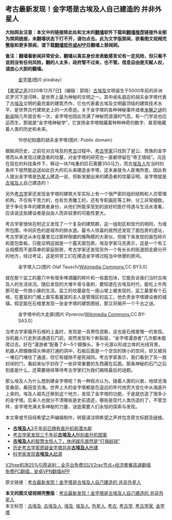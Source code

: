  <h2>考古最新发现！金字塔是古埃及人自己建造的 并非外星人</h2> <p class="notice"><b>大陆网友注意：本文中的链接除此处和文末的<a href="https://github.com/bannedbook/fanqiang" >翻墙</a>软件下载和<a href="https://github.com/killgcd/justmysocks/blob/master/README.md">翻墙推荐</a>链接外全部为禁网链接，未翻墙状态下打不开，请勿点击。此为文字版禁闻，欲看图文视频完整版和更多禁闻，请下载<a href="https://github.com/bannedbook/fanqiang">翻墙软件或APP</a>后翻墙上禁闻网。</p><p>备注：翻墙看新闻非常安全，翻墙以真实身份发表敏感言论有一定风险，但只看不说则没有任何风险，翻的人太多，政府管不过来，也不管。信息自由是天赋人权，请放心大胆的翻墙。</b></p>  <div class="entry"> <figure><figcaption><a href="https://www.bannedbook.org/bnews/tag/%e9%87%91%e5%ad%97%e5%a1%94/" class="st_tag internal_tag" rel="tag" title="标签 金字塔 下的日志">金字塔</a>(图片:pixabay）</figcaption></figure> <p>【<span class='wp_keywordlink_affiliate'><a href="https://www.soundofhope.org" title="希望之声" target="_blank">希望之声</a></span>2020年12月7日】（编辑：郭晓）<a href="https://www.bannedbook.org/bnews/tag/%e5%8f%a4%e5%9f%83%e5%8f%8a/" class="st_tag internal_tag" rel="tag" title="标签 古埃及 下的日志">古埃及</a>文明诞生于5000年前的非洲尼罗河下游河畔，是世界上最为神秘的文明之一。其中闻名遐迩的胡夫金字塔代表了古<a href="https://www.bannedbook.org/bnews/tag/%e5%9f%83%e5%8f%8a/" class="st_tag internal_tag" rel="tag" title="标签 埃及 下的日志">埃及</a>文明的最完美的建筑杰作，它也代表着古埃及文明最顶级的建筑技术水平，是世界古代建筑史上的一大奇迹。关于金字塔的各种神秘事件或者<span class='wp_keywordlink_affiliate'><a href="https://www.bannedbook.org/bnews/aomi/earth/" title="未解之谜" target="_blank">未解之谜</a></span>的<span class='wp_keywordlink_affiliate'><a href="https://www.bannedbook.org/" title="新闻">新闻</a></span>隔几年就会有一次，金字塔也因此充满了神秘而浪漫的气息。有一门学说也应运而生，那就是“金字塔神秘学”，它宣扬金字塔暗藏着种种神奇的数字、甚至暗藏着人类的历史和未来。</p> <figure><figcaption>19世纪拍摄的胡夫金字塔(图片: Public domain）</figcaption></figure> <p>据脑洞历史，之前在对古埃及的<a href="https://www.bannedbook.org/bnews/tag/%e8%80%83%e5%8f%a4/" class="st_tag internal_tag" rel="tag" title="标签 考古 下的日志">考古</a>过程中，<a href="https://www.bannedbook.org/bnews/tag/%e8%80%83%e5%8f%a4%e5%ad%a6%e5%ae%b6/" class="st_tag internal_tag" rel="tag" title="标签 考古学家 下的日志">考古学家</a>只找到了皇公、贵族的金字塔而从未发现过建造者的坟墓，对金字塔的研究也一直都停留在“帝王情结”。况且在现在的科技条件下，移动一块7吨重的巨石需要350马力，而古<a href="https://www.bannedbook.org/bnews/tag/%e5%9f%83%e5%8f%8a%e4%ba%ba/" class="st_tag internal_tag" rel="tag" title="标签 埃及人 下的日志">埃及人</a>在当时的条件下居然能运送如此巨大的石头来建造金字塔，这本身就令人匪夷所思。因此有人提出金字塔是<a href="https://www.bannedbook.org/bnews/tag/%e5%a4%96%e6%98%9f%e4%ba%ba/" class="st_tag internal_tag" rel="tag" title="标签 外星人 下的日志">外星人</a>建造一说，但新发掘出来的建造者的坟墓证明，金字塔就是<a href="https://www.bannedbook.org/bnews/tag/%e5%8f%a4%e5%9f%83%e5%8f%8a%e4%ba%ba/" class="st_tag internal_tag" rel="tag" title="标签 古埃及人 下的日志">古埃及人</a>自己建造的！</p>  <p>另外<a href="https://www.bannedbook.org/bnews/tag/%E8%80%83%E5%8F%A4%E5%AD%A6/" class="st_tag internal_tag" rel="tag" title="标签 考古学 下的日志">考古学</a>家还发现金字塔的建筑大军实际上有一个很严密的组织结构和人员管理机构，不仅有干苦力的，也有负责雕工的，还有专职画匠等工种，分工非常细致。至于争论多年的建筑者身份，从他们所能享受到的良好的医疗待遇与生活水准看，应该说这些建设者是自由人而非奴隶的可能性更大。</p> <p>考古学家很快在附近又发现了一个复杂的建筑群，这一组街区和现代的相同，为墙所包围，中间灰色的是城市的排水道。最令人惊喜的居然还发现了面包房的遗址，考古学家还从未在墓里见过那样倒置的像陶模的大家伙，但接下来发现的面包碎片和面包垫板，只能证明这就是一个露天面包房。埃及学家马克表示，这是一个有工业规模而不是简单的家庭厨房。考古学家还发现另外一个有长长的街道把走廊分开的地方，经过考证，这是供劳工们在建造金字塔过程当中休憩的房间。</p>  <figure><figcaption>金字塔入口(图片:Olaf Tausch/<a target="_blank" href="https://zh.wikipedia.org/wiki/%E8%83%A1%E5%A4%AB%E9%87%91%E5%AD%97%E5%A1%94#/media/File:Pyramid_of_Khufu_-_Entrance.jpg">Wikimedia Commons</a>,CC BY3.0）</figcaption></figure> <p>就在那个监工的墓穴中有很多啤酒罐的碎片和一些面包块，它能告诉我们当时古埃及人的生活状况。随后发现的大堆牛骨与鱼刺，要知道在古埃及时代，能吃上牛肉那可是一件很小康的生活。监工的坟墓是在一座山坡上被发现的，监工墓里有个石棺，在墓室的门楣上面写着墓室的主人是管理区的监工，他负责金字塔建设者的城镇。假定能在石棺里发现一张金字塔的建筑图纸，那又将揭开一个千古之谜。</p> <figure><figcaption>金字塔中的大走廊(图片:Pprevos/<a target="_blank" href="https://zh.wikipedia.org/wiki/%E8%83%A1%E5%A4%AB%E9%87%91%E5%AD%97%E5%A1%94#/media/File:Cheops_grote_galerij.jpg">Wikimedia Commons</a>,CC BY-SA3.0）</figcaption></figure> <p>当考古学家撬开石棺的上盖时，发现是一具男性遗骸，这也是石棺里惟一的发现。当机器人行走到该通道石门前，突然发现有个断裂层，“金字塔漫游者”几次都未能爬过去。好在“漫游者”配备了4～5个摄像头，多个光源以形成立体的光线背景，机器人把摄像探头伸进打通的洞中，石板后面是一个空空的狭小的空间，却又被另一堵石门堵住了通道，但它有缝隙不是死胡同。考古学家表示，我们看到了另一扇封闭的门，看起来似乎封存了一些非常重要的东西藏在后面。那条神秘的石门之后到底是什么，还需要继续等待考古学家们为我们揭晓最后的谜题。</p>  <p>那么埃及人为什么想到建金字塔呢？有一种观点认为，随着人类的兴衰，地球沧海变桑田，桑田变沧海。世界上大的金字塔都是在遥远的年代地壳大变化中从海底升上来的。埃及人祖先迁移到这个地方，发现了金字塔的功能，于是就仿造了很多小的金字塔。后来人也就分不清哪些是史前遗迹，哪些是现代人类仿造的了。不管怎样，金字塔充满太多神秘的力量，谜底需要人们永恒的探索与发现。</p> <p>本文章或节目经希望之声编辑制作，转载请注明希望之声并包含原文标题及链接。</p>  <ul class='op-related-articles' title='相关阅读'> <li><a href='https://www.bannedbook.org/bnews/lifebaike/20191114/1222763.html' target='_blank'><b>古埃及人</b>3千年前已拥有直升机和潜水艇</a></li> <li><a href='https://www.bannedbook.org/bnews/lifebaike/20180630/964914.html' target='_blank'>考古学家发现三千年前<b>古埃及人</b>所刻直升机图案</a></li> <li><a href='https://www.bannedbook.org/bnews/funmedia/20171205/865538.html' target='_blank'><b>古埃及人</b>的智慧太惊人了，休闲娱乐居然是“打保龄球”</a></li> <li><a href='https://www.bannedbook.org/bnews/aomi/history/20171201/863614.html' target='_blank'>历史考古学家质疑金字塔并非<b>古埃及人</b>所建</a></li> <li><a href='https://www.bannedbook.org/bnews/cnnews/20170602/767984.html' target='_blank'>科学家发现<b>古埃及人</b>起源</a></li> </ul> <p class="texttj"> <a href="https://github.com/bannedbook/fanqiang/wiki/V2ray%E6%9C%BA%E5%9C%BA" target="_blank">V2free机场25%引荐返利：全平台免费SS/V2ray节点+经济套餐高速翻墙</a><br/> <a href="https://github.com/bannedbook/fanqiang/wiki/%E7%A6%81%E9%97%BB%E7%BD%91%E5%AE%89%E5%8D%93%E7%BF%BB%E5%A2%99%E6%96%B0%E9%97%BBAPP" target="_blank">免费PC翻墙、安卓VPN翻墙APP</a></p><p>原文链接：<a class="src_link"  href="https://www.soundofhope.org/post/449203" target="_blank">考古最新发现！金字塔是古埃及人自己建造的 并非外星人</a></p><a name='sharetosocial'></a>       <div><b>本文的图文或视频完整版</b>：<a href='https://www.bannedbook.org/bnews/comments/20201207/1443599.html'>考古最新发现！金字塔是古埃及人自己建造的 并非外星人</a></div>  </div><!--END ENTRY--> <div class="postfooter"> <div>本文标签：<a href="https://www.bannedbook.org/bnews/tag/%e5%8f%a4%e5%9f%83%e5%8f%8a/" rel="tag">古埃及</a>, <a href="https://www.bannedbook.org/bnews/tag/%e5%8f%a4%e5%9f%83%e5%8f%8a%e4%ba%ba/" rel="tag">古埃及人</a>, <a href="https://www.bannedbook.org/bnews/tag/%e5%9f%83%e5%8f%8a/" rel="tag">埃及</a>, <a href="https://www.bannedbook.org/bnews/tag/%e5%9f%83%e5%8f%8a%e4%ba%ba/" rel="tag">埃及人</a>, <a href="https://www.bannedbook.org/bnews/tag/%e5%a4%96%e6%98%9f%e4%ba%ba/" rel="tag">外星人</a>, <a href="https://www.bannedbook.org/bnews/tag/%e8%80%83%e5%8f%a4/" rel="tag">考古</a>, <a href="https://www.bannedbook.org/bnews/tag/%E8%80%83%E5%8F%A4%E5%AD%A6/" rel="tag">考古学</a>, <a href="https://www.bannedbook.org/bnews/tag/%e8%80%83%e5%8f%a4%e5%ad%a6%e5%ae%b6/" rel="tag">考古学家</a>, <a href="https://www.bannedbook.org/bnews/tag/%e9%87%91%e5%ad%97%e5%a1%94/" rel="tag">金字塔</a></div>  </div><!--END POSTFOOTER--> 